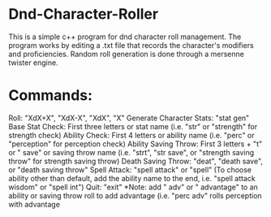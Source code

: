 # Dnd-Character-Roller
This is a simple c++ program for dnd character roll management. The program works by editing a .txt file that records the character's modifiers and proficiencies. Random roll generation is done through a mersenne twister engine.

# Commands:

Roll: "XdX+X", "XdX-X", "XdX\", "X"
Generate Character Stats: "stat gen"
Base Stat Check: First three letters or stat name (i.e. "str" or "strength" for strength check)
Ability Check: First 4 letters or ability name (i.e. "perc" or "perception" for perception check)
Ability Saving Throw: First 3 letters + "t" or " save" or saving throw name (i.e. "strt", "str save", or "strength saving throw" for strength saving throw)
Death Saving Throw: "deat", "death save", or "death saving throw"
Spell Attack: "spell attack" or "spell" (To choose ability other than default, add the ability name to the end, i.e. "spell attack wisdom" or "spell int")
Quit: "exit"
*Note: add " adv" or " advantage" to an ability or saving throw roll to add advantage (i.e. "perc adv" rolls perception with advantage
